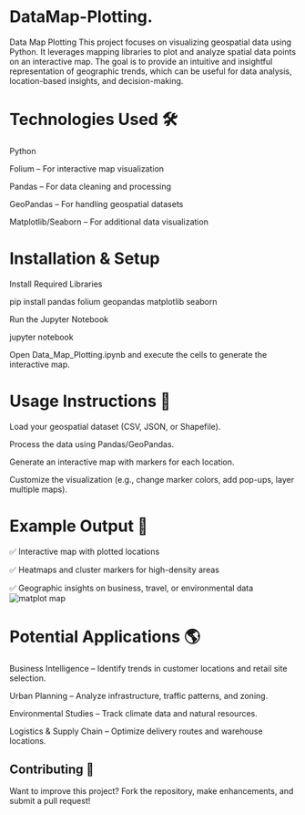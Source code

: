 # DataMap-Plotting.
Data Map Plotting This project focuses on visualizing geospatial data using Python. It leverages mapping libraries to plot and analyze spatial data points on an interactive map. The goal is to provide an intuitive and insightful representation of geographic trends, which can be useful for data analysis, location-based insights, and decision-making.

# Technologies Used 🛠
Python 

Folium – For interactive map visualization

Pandas – For data cleaning and processing

GeoPandas – For handling geospatial datasets

Matplotlib/Seaborn – For additional data visualization
# Installation & Setup
Install Required Libraries

pip install pandas folium geopandas matplotlib seaborn

Run the Jupyter Notebook

jupyter notebook

Open Data_Map_Plotting.ipynb and execute the cells to generate the interactive map.

# Usage Instructions 🚀
Load your geospatial dataset (CSV, JSON, or Shapefile).

Process the data using Pandas/GeoPandas.

Generate an interactive map with markers for each location.

Customize the visualization (e.g., change marker colors, add pop-ups, layer multiple maps).


# Example Output 📌
✅ Interactive map with plotted locations

✅ Heatmaps and cluster markers for high-density areas

✅ Geographic insights on business, travel, or environmental data
![matplot map](https://github.com/user-attachments/assets/7102ed92-1169-4382-aacc-e68fdb85c997)
# Potential Applications 🌎
Business Intelligence – Identify trends in customer locations and retail site selection.

Urban Planning – Analyze infrastructure, traffic patterns, and zoning.

Environmental Studies – Track climate data and natural resources.

Logistics & Supply Chain – Optimize delivery routes and warehouse locations.

## Contributing 🤝

Want to improve this project? Fork the repository, make enhancements, and submit a pull request!



